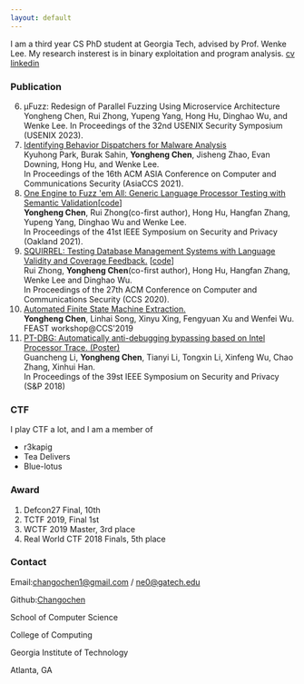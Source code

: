 ```yaml
---
layout: default
---
```


I am a third year CS PhD student at Georgia Tech, advised by Prof. Wenke Lee. My research insterest is in binary exploitation and program analysis. [cv](./cv.pdf) [linkedin](https://www.linkedin.com/in/yonghengchen/)

### Publication
6. μFuzz: Redesign of Parallel Fuzzing Using Microservice Architecture
   Yongheng Chen, Rui Zhong, Yupeng Yang, Hong Hu, Dinghao Wu, and Wenke Lee.
   In Proceedings of the 32nd USENIX Security Symposium (USENIX 2023).
5. [Identifying Behavior Dispatchers for Malware Analysis](./publication/bdhunter.pdf) <br/>
   Kyuhong Park, Burak Sahin, **Yongheng Chen**, Jisheng Zhao, Evan Downing, Hong Hu, and Wenke Lee. <br/>
   In Proceedings of the 16th ACM ASIA Conference on Computer and Communications Security (AsiaCCS 2021).
4. [One Engine to Fuzz 'em All: Generic Language Processor Testing with Semantic Validation](./publication/polyglot_sp_2021_to_appear.pdf)[[code](https://github.com/s3team/Polyglot)] <br/>
   **Yongheng Chen**, Rui Zhong(co-first author), Hong Hu, Hangfan Zhang, Yupeng Yang, Dinghao Wu and Wenke Lee. <br/>
   In Proceedings of the 41st IEEE Symposium on Security and Privacy (Oakland 2021).
3. [SQUIRREL: Testing Database Management Systems with Language Validity and Coverage Feedback.](./publication/squirrel_ccs2020.pdf) [[code](https://github.com/s3team/Squirrel)]<br/>
   Rui Zhong, **Yongheng Chen**(co-first author), Hong Hu, Hangfan Zhang, Wenke Lee and Dinghao Wu. <br/>
   In Proceedings of the 27th ACM Conference on Computer and Communications Security (CCS 2020). 
2. [Automated Finite State Machine Extraction.](./publication/feast02.pdf) <br/>
   **Yongheng Chen**, Linhai Song, Xinyu Xing, Fengyuan Xu and Wenfei Wu. <br/>
   FEAST workshop@CCS'2019
1. [PT-DBG: Automatically anti-debugging bypassing based on Intel Processor Trace. (Poster)](./publication/ptdbg_sp2018_poster.pdf)<br/>
   Guancheng Li, **Yongheng Chen**, Tianyi Li, Tongxin Li, Xinfeng Wu, Chao Zhang, Xinhui Han.<br/>
   In Proceedings of the 39st IEEE Symposium on Security and Privacy (S&P 2018)

### CTF
I play CTF a lot, and I am a member of  
- r3kapig
- Tea Delivers
- Blue-lotus

### Award
1. Defcon27 Final, 10th
2. TCTF 2019, Final 1st
3. WCTF 2019 Master, 3rd place
4. Real World CTF 2018 Finals, 5th place

### Contact
Email:changochen1@gmail.com / ne0@gatech.edu

Github:[Changochen](https://github.com/Changochen)

School of Computer Science

College of Computing

Georgia Institute of Technology

Atlanta, GA
